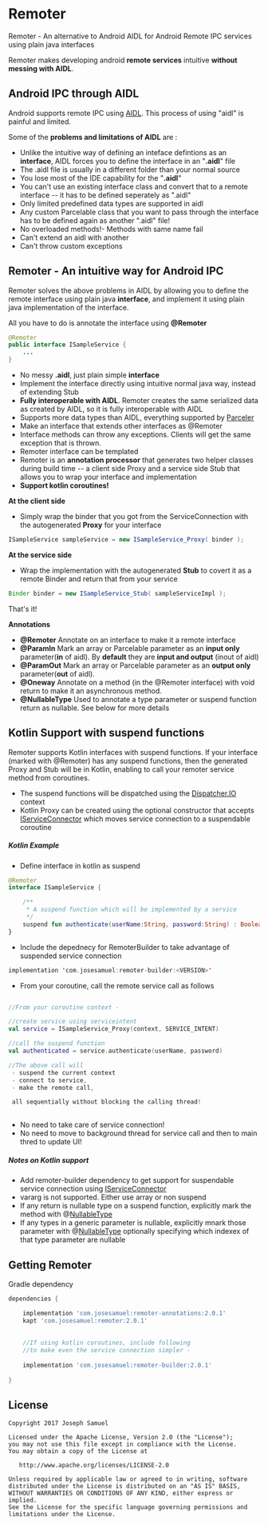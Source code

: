 # Remoter

Remoter  - An alternative to Android AIDL for Android Remote IPC services using plain java interfaces

Remoter makes developing android **remote services** intuitive **without messing with AIDL**.

## Android IPC through AIDL

Android supports remote IPC using [AIDL](https://developer.android.com/guide/components/aidl.html). This process of using "aidl" is painful and limited.

Some of the **problems and limitations of AIDL** are : 

* Unlike the intuitive way of defining an inteface defintions as an **interface**, AIDL forces you to define the interface in an "**.aidl**" file
* The .aidl file is usually in a different folder than your normal source
* You lose most of the IDE capability for the "**.aidl**" 
* You can't use an existing interface class and convert that to a remote interface -- it has to be defined seperately as ".aidl"
* Only limited predefined data types are supported in aidl
* Any custom Parcelable class that you want to pass through the interface has to be defined again as another ".aidl" file!
* No overloaded methods!- Methods with same name fail
* Can't extend an aidl with another
* Can't throw custom exceptions

## Remoter - An intuitive way for Android IPC

Remoter solves the above problems in AIDL by allowing you to define the remote interface using plain java **interface**, and implement it using plain java implementation of the interface.

All you have to do is annotate the interface using **@Remoter**


```java
@Remoter
public interface ISampleService {
    ...
}

```

* No messy **.aidl**, just plain simple **interface**
* Implement the interface directly using intuitive normal java way, instead of extending Stub
* **Fully interoperable with AIDL**. Remoter creates the same serialized data as created by AIDL, so it is fully interoperable with AIDL
* Supports more data types than AIDL, everything supported by [Parceler](https://github.com/johncarl81/parceler)
* Make an interface that extends other interfaces as @Remoter
* Interface methods can throw any exceptions. Clients will get the same exception that is thrown.
* Remoter interface can be templated
* Remoter is an **annotation processor** that generates two helper classes during build time -- a client side Proxy and a service side Stub that allows you to wrap your interface and implementation
* **Support kotlin coroutines!**


**At the client side**

* Simply wrap the binder that you got from the ServiceConnection with the autogenerated **Proxy** for your interface

```java
ISampleService sampleService = new ISampleService_Proxy( binder );

```

**At the service side**

* Wrap the implementation with the autogenerated **Stub** to covert it as a remote Binder and return that from your service

```java
Binder binder = new ISampleService_Stub( sampleServiceImpl );

```

That's it! 


**Annotations**

* **@Remoter** Annotate on an interface to make it a remote interface
* **@ParamIn** Mark an array or Parcelable parameter as an **input only** parameter(**in** of aidl). By **default** they are **input and output** (inout of aidl)
* **@ParamOut** Mark an array or Parcelable parameter as an **output only** parameter(**out** of aidl).
* **@Oneway** Annotate on a method (in the @Remoter interface) with void return to make it an asynchronous method. 
* **@NullableType** Used to annotate a type parameter or suspend function return as nullable. See below for more details



## Kotlin Support with suspend functions

Remoter supports Kotlin interfaces with suspend functions. If your interface (marked with @Remoter) has any suspend functions, then the generated Proxy and Stub will be in Kotlin, enabling to call your remoter service method from coroutines. 

* The suspend functions will be dispatched using the [Dispatcher.IO](https://kotlin.github.io/kotlinx.coroutines/kotlinx-coroutines-core/kotlinx.coroutines/-dispatchers/-i-o.html) context
* Kotlin Proxy can be created using the optional constructor that accepts [IServiceConnector](http://josesamuel.com/remoter/javadoc/remoter-builder/remoter-builder/remoter.builder/-i-service-connector/index.html)  which moves service connection to a suspendable coroutine

##### Kotlin Example

* Define interface in kotlin as suspend

```kotlin
@Remoter
interface ISampleService {

    /**
     * A suspend function which will be implemented by a service
     */
    suspend fun authenticate(userName:String, password:String) : Boolean
}

```

* Include the depednecy for RemoterBuilder to take advantage of suspended service connection

```kotlin
implementation 'com.josesamuel:remoter-builder:<VERSION>'
```

* From your coroutine, call the remote service call as follows

```kotlin

//From your coroutine context - 

//create service using serviceintent
val service = ISampleService_Proxy(context, SERVICE_INTENT)

//call the suspend function
val authenticated = service.authenticate(userName, password)

//The above call will 
 - suspend the current context
 - connect to service, 
 - make the remote call, 

 all sequentially without blocking the calling thread!
 
```

* No need to take care of service connection!
* No need to move to background thread for service call and then to main thred to update UI!



##### Notes on Kotlin support

* Add remoter-builder dependency to get support for suspendable service connection using [IServiceConnector](http://josesamuel.com/remoter/javadoc/remoter-builder/remoter-builder/remoter.builder/-i-service-connector/index.html) 
* vararg is not supported. Either use array or non suspend
* If any return is nullable type on a suspend function, explicitly mark the method with @[NullableType](https://josesamuel.com/remoter/javadoc/remoter/annotations/NullableType.html)
* If any types in a generic parameter is nullable, explicitly mnark those parameter with @[NullableType](https://josesamuel.com/remoter/javadoc/remoter/annotations/NullableType.html) optionally specifying which indexex of that type parameter are nullable



Getting Remoter
--------

Gradle dependency

```groovy
dependencies {

    implementation 'com.josesamuel:remoter-annotations:2.0.1'
    kapt 'com.josesamuel:remoter:2.0.1'
    
    
    //If using kotlin coroutines, include following 
    //to make even the service connection simpler - 
    
    implementation 'com.josesamuel:remoter-builder:2.0.1'
    
}
```


License
-------

    Copyright 2017 Joseph Samuel

    Licensed under the Apache License, Version 2.0 (the "License");
    you may not use this file except in compliance with the License.
    You may obtain a copy of the License at

       http://www.apache.org/licenses/LICENSE-2.0

    Unless required by applicable law or agreed to in writing, software
    distributed under the License is distributed on an "AS IS" BASIS,
    WITHOUT WARRANTIES OR CONDITIONS OF ANY KIND, either express or implied.
    See the License for the specific language governing permissions and
    limitations under the License.


